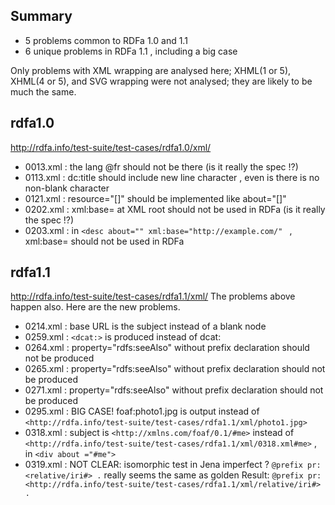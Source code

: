 ## Summary

- 5 problems common to RDFa 1.0 and 1.1
- 6 unique problems in RDFa 1.1 , including a big case

Only problems with XML wrapping are analysed here; XHML(1 or 5), XHML(4 or 5), and SVG wrapping were not analysed; they are likely to be much the same.

## rdfa1.0

http://rdfa.info/test-suite/test-cases/rdfa1.0/xml/
- 0013.xml : the lang @fr should not be there (is it really the spec !?)
- 0113.xml : dc:title should include new line character , even is there is no non-blank character
- 0121.xml : resource="[]" should be implemented like about="[]"
- 0202.xml : xml:base= at XML root should not be used in RDFa (is it really the spec !?)
- 0203.xml : in `<desc about="" xml:base="http://example.com/" ` , xml:base= should not be used in RDFa

## rdfa1.1

http://rdfa.info/test-suite/test-cases/rdfa1.1/xml/
The problems above happen also.
Here are the new problems.

- 0214.xml : base URL is the subject instead of a blank node
- 0259.xml : `<dcat:>` is produced instead of dcat:
- 0264.xml : property="rdfs:seeAlso" without prefix declaration should not be produced
- 0265.xml : property="rdfs:seeAlso" without prefix declaration should not be produced
- 0271.xml : property="rdfs:seeAlso" without prefix declaration should not be produced
- 0295.xml : BIG CASE! foaf:photo1.jpg is output instead of  `<http://rdfa.info/test-suite/test-cases/rdfa1.1/xml/photo1.jpg>`
- 0318.xml : subject is `<http://xmlns.com/foaf/0.1/#me>` instead of `<http://rdfa.info/test-suite/test-cases/rdfa1.1/xml/0318.xml#me>` , in `<div about ="#me">`
- 0319.xml : NOT CLEAR: isomorphic test in Jena imperfect ?
`@prefix pr:    <relative/iri#> .`
really seems the same as golden Result:
`@prefix pr:    <http://rdfa.info/test-suite/test-cases/rdfa1.1/xml/relative/iri#> .`

